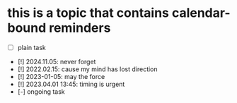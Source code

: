 # this is a topic that contains calendar-bound reminders
- [ ] plain task
- [!] 2024.11.05: never forget
- [!] 2022.02.15: cause my mind has lost direction
- [!] 2023-01-05: may the force
- [!] 2023.04.01 13:45: timing is urgent
- [-] ongoing task
